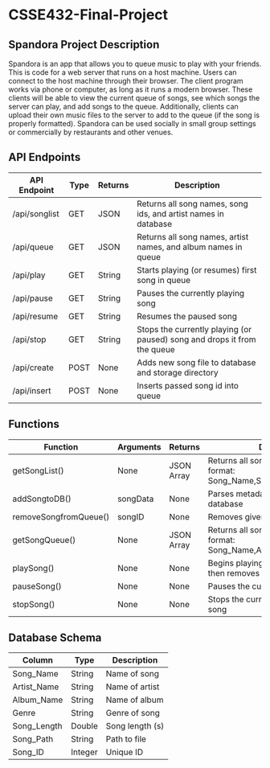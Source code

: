# CSSE432-Final-Project

## Spandora Project Description
Spandora is an app that allows you to queue music to play with your friends. This is code for a web server that runs on a host machine. Users can connect to the host machine through their browser. The client program works via phone or computer, as long as it runs a modern browser. These clients will be able to view the current queue of songs, see which songs the server can play, and add songs to the queue. Additionally, clients can upload their own music files to the server to add to the queue (if the song is properly formatted). Spandora can be used socially in small group settings or commercially by restaurants and other venues.

## API Endpoints

| **API Endpoint** | **Type** | **Returns** | **Description**                                                          |
|------------------|----------|-------------|--------------------------------------------------------------------------|
| /api/songlist    | GET      | JSON        | Returns all song names, song ids, and artist names in database           |
| /api/queue       | GET      | JSON        | Returns all song names, artist names, and album names in queue           |
| /api/play        | GET      | String      | Starts playing (or resumes) first song in queue                          |
| /api/pause       | GET      | String      | Pauses the currently playing song                                        |
| /api/resume      | GET      | String      | Resumes the paused song                                                  |
| /api/stop        | GET      | String      | Stops the currently playing (or paused) song and drops it from the queue |
| /api/create      | POST     | None        | Adds new song file to database and storage directory                     |
| /api/insert      | POST     | None        | Inserts passed song id into queue                                        |

## Functions
| **Function**          | **Arguments** | **Returns** | **Description**                                                          |
|-----------------------|---------------|-------------|--------------------------------------------------------------------------|
| getSongList()         | None          | JSON Array  | Returns all songs in database with format: Song_Name,Song_ID,Artist_Name |
| addSongtoDB()         | songData      | None        | Parses metadata and adds song to database                                |
| removeSongfromQueue() | songID        | None        | Removes given ID from queue                                              |
| getSongQueue()        | None          | JSON Array  | Returns all songs in queue with format: Song_Name,Artist_Name,Album_Name |
| playSong()            | None          | None        | Begins playing song at top of queue, then removes from queue             |
| pauseSong()           | None          | None        | Pauses the currently playing song                                        |
| stopSong()            | None          | None        | Stops the currently playing or paused song                               |

## Database Schema
| **Column** | **Type** | **Description** |
|------------|----------|-----------------|
| Song_Name  | String   | Name of song    |
| Artist_Name| String   | Name of artist  |
| Album_Name | String   | Name of album   |
| Genre      | String   | Genre of song   |
| Song_Length| Double   | Song length (s) |
| Song_Path  | String   | Path to file    |
| Song_ID    | Integer  | Unique ID       |


